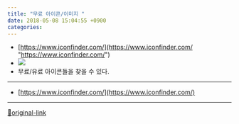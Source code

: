 ```yaml
---
title: "무료 아이콘/이미지 "
date: 2018-05-08 15:04:55 +0900
categories: 
---
```

  

- [https://www.iconfinder.com/](https://www.iconfinder.com/ "https://www.iconfinder.com/")
- ![](https://cdn0.iconfinder.com/static/img/homepage-logo.png?f1e9c255c247925f)
- 무료/유료 아이콘들을 찾을 수 있다.






***
+ [https://www.iconfinder.com/](https://www.iconfinder.com/)


***
[🔗original-link](http://www.mins01.com/mh/tech/read/1160)